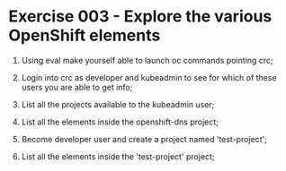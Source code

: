 # Exercise 003 - Explore the various OpenShift elements

1) Using eval make yourself able to launch oc commands pointing crc;

2) Login into crc as developer and kubeadmin to see for which of these users
   you are able to get info;

3) List all the projects available to the kubeadmin user;

4) List all the elements inside the openshift-dns project;

5) Become developer user and create a project named 'test-project';

6) List all the elements inside the 'test-project' project;
